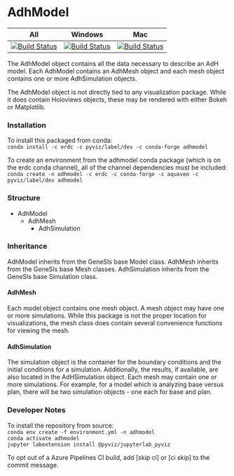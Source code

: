 # AdhModel
| All | Windows | Mac |
| --------- | --------- | ------------- |
|[![Build Status](https://dev.azure.com/kimberlycpevey/ERDC/_apis/build/status/erdc.AdhModel?branchName=master)](https://dev.azure.com/kimberlycpevey/ERDC/_build/latest?definitionId=7&branchName=master)|[![Build Status](https://dev.azure.com/kimberlycpevey/ERDC/_apis/build/status/erdc.AdhModel?branchName=master&jobName=vs2017-win2016)](https://dev.azure.com/kimberlycpevey/ERDC/_build/latest?definitionId=7&branchName=master)|[![Build Status](https://dev.azure.com/kimberlycpevey/ERDC/_apis/build/status/erdc.AdhModel?branchName=master&jobName=macOS-10.13)](https://dev.azure.com/kimberlycpevey/ERDC/_build/latest?definitionId=7&branchName=master)

  The AdhModel object contains all the data necessary to describe an AdH model. Each AdhModel contains an AdhMesh object and each mesh object contains one or more AdhSimulation objects. 
    
  The AdhModel object is not directly tied to any visualization package. While it does contain Holoviews objects, these may be rendered with either Bokeh or Matplotlib.  
    
### Installation
To install this packaged from conda:  
`conda install -c erdc -c pyviz/label/dev -c conda-forge adhmodel`  
  
To create an environment from the adhmodel conda package (which is on the erdc conda channel), all of the channel dependencies must be included:    
`conda create -n adhmodel -c erdc -c conda-forge -c aquaveo -c pyviz/label/dev adhmodel`
 
### Structure
* AdhModel
  * AdhMesh
    * AdhSimulation
     
  
### Inheritance
AdhModel inherits from the GeneSIs base Model class. 
AdhMesh inherits from the GeneSIs base Mesh classes. 
AdhSimulation inherits from the GeneSIs base Simulation class. 
  
#### AdhMesh
Each model object contains one mesh object. A mesh object may have one or more simulations. While this package is not the proper location for visualizations, the mesh class does contain several convenience functions for viewing the mesh. 

#### AdhSimulation
The simulation object is the container for the boundary conditions and the initial conditions for a simulation. Additionally, the results, if available, are also located in the AdHSimulation object. Each mesh may contain one or more simulations. For example, for a model which is analyzing base versus plan, there will be two simulation objects - one each for base and plan.
  
### Developer Notes
To install the repository from source:  
`conda env create -f environment.yml -n adhmodel`   
`conda activate adhmodel`  
`jupyter labextension install @pyviz/jupyterlab_pyviz`  
  
To opt out of a Azure Pipelines CI build, add [skip ci] or [ci skip] to the commit message. 